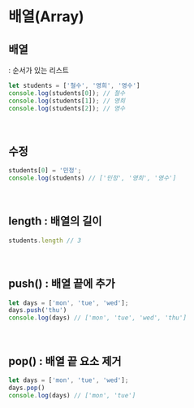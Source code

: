 # 배열(Array) 

## 배열 
: 순서가 있는 리스트  
  ```jsx
  let students = ['철수', '영희', '영수']
  console.log(students[0]); // 철수
  console.log(students[1]); // 영희
  console.log(students[2]); // 영수
  ```
<br>

## 수정
  ```jsx
  students[0] = '민정';
  console.log(students) // ['민정', '영희', '영수']
  ```
<br>

## length : 배열의 길이
  ```jsx
  students.length // 3
  ```
<br>

## push() : 배열 끝에 추가
  ``` jsx  
  let days = ['mon', 'tue', 'wed'];
  days.push('thu')
  console.log(days) // ['mon', 'tue', 'wed', 'thu']
  ```  
<br>

## pop() : 배열 끝 요소 제거
  ```jsx
  let days = ['mon', 'tue', 'wed'];  
  days.pop()
  console.log(days) // ['mon', 'tue']
  ```    
    